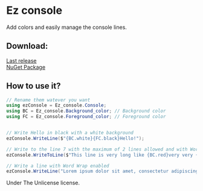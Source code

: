 # Ez console

Add colors and easily manage the console lines.

## Download:

[Last release](https://github.com/Tom60chat/Ez-console/releases)  
[NuGet Package](https://www.nuget.org/packages/Ez_console/1.1.0)

## How to use it?

```csharp
// Rename them watever you want
using ezConsole = Ez_console.Console;
using BC = Ez_console.Background_color; // Background color
using FC = Ez_console.Foreground_color; // Foreground color


// Write Hello in black with a white background
ezConsole.WriteLine($"{BC.white}{FC.black}Hello!");               

// Write to the line 7 with the maximum of 2 lines allowed and with Word Wrap enabled
ezConsole.WriteToLine($"This line is very long like {BC.red}very very {FC.yellow}long{BC.reset}{FC.reset} that is going to be ouside the window and the line below are going to be eaten! (or not)", 7, 2);

// Write a line with Word Wrap enabled
ezConsole.WriteLine("Lorem ipsum dolor sit amet, consectetur adipiscing elit, sed do eiusmod tempor incididunt ut labore et dolore magna aliqua. Ut enim ad minim veniam, quis nostrud exercitation ullamco laboris nisi ut aliquip ex ea commodo consequat. Duis aute irure dolor in reprehenderit in voluptate velit esse cillum dolore eu fugiat nulla pariatur. Excepteur sint occaecat cupidatat non proident, sunt in culpa qui officia deserunt mollit anim id est laborum.");
```


Under The Unlicense license.
